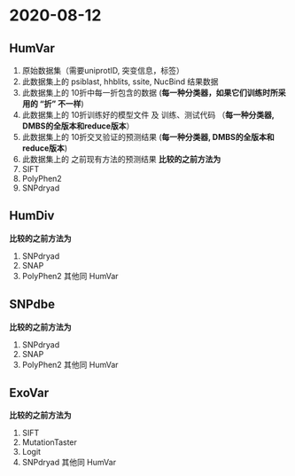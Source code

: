 # 2020-08-12
## HumVar
1. 原始数据集（需要uniprotID, 突变信息，标签）
2. 此数据集上的 psiblast, hhblits, ssite, NucBind 结果数据
3. 此数据集上的 10折中每一折包含的数据 (**每一种分类器，如果它们训练时所采用的 “折” 不一样**)
4. 此数据集上的 10折训练好的模型文件 及 训练、测试代码 （**每一种分类器, DMBS的全版本和reduce版本**）
5. 此数据集上的 10折交叉验证的预测结果 (**每一种分类器, DMBS的全版本和reduce版本**)
6. 此数据集上的 之前现有方法的预测结果
**比较的之前方法为**
1. SIFT 
2. PolyPhen2
3. SNPdryad

## HumDiv
**比较的之前方法为**
1. SNPdryad
2. SNAP
3. PolyPhen2
其他同 HumVar

## SNPdbe
**比较的之前方法为**
1. SNPdryad
2. SNAP
3. PolyPhen2
其他同 HumVar

## ExoVar
**比较的之前方法为**
1. SIFT
2. MutationTaster
3. Logit
4. SNPdryad
其他同 HumVar